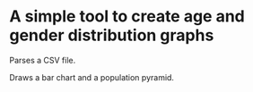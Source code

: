 A simple tool to create age and gender distribution graphs
==========================================================

Parses a CSV file.

Draws a bar chart and a population pyramid. 

